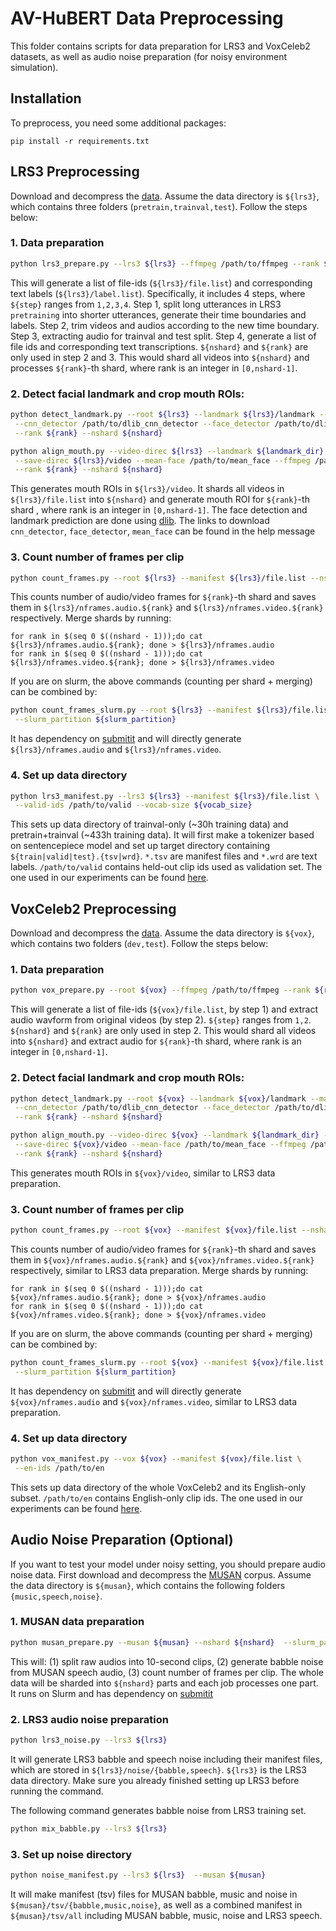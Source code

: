 # AV-HuBERT Data Preprocessing

This folder contains scripts for data preparation for LRS3 and VoxCeleb2 datasets, as well as audio noise preparation (for noisy environment simulation).

## Installation
To preprocess, you need some additional packages:
```
pip install -r requirements.txt
```

## LRS3 Preprocessing

Download and decompress the [data](https://www.robots.ox.ac.uk/~vgg/data/lip_reading/lrs3.html). Assume the data directory is `${lrs3}`, which contains three folders (`pretrain,trainval,test`). Follow the steps below:

### 1. Data preparation
```sh
python lrs3_prepare.py --lrs3 ${lrs3} --ffmpeg /path/to/ffmpeg --rank ${rank} --nshard ${nshard} --step ${step}
```
This will generate a list of file-ids (`${lrs3}/file.list`) and corresponding text labels (`${lrs3}/label.list`). Specifically, it includes 4 steps, where `${step}` ranges from `1,2,3,4`. Step 1, split long utterances in LRS3 `pretraining` into shorter utterances, generate their time boundaries and labels. Step 2, trim videos and audios according to the new time boundary. Step 3, extracting audio for trainval and test split. Step 4, generate a list of file ids and corresponding text transcriptions.  `${nshard}` and `${rank}` are only used in step 2 and 3. This would shard all videos into `${nshard}` and processes `${rank}`-th shard, where rank is an integer in `[0,nshard-1]`. 


### 2. Detect facial landmark and crop mouth ROIs:
```sh
python detect_landmark.py --root ${lrs3} --landmark ${lrs3}/landmark --manifest ${lrs3}/file.list \
 --cnn_detector /path/to/dlib_cnn_detector --face_detector /path/to/dlib_landmark_predictor --ffmpeg /path/to/ffmpeg \
 --rank ${rank} --nshard ${nshard}
```
```sh
python align_mouth.py --video-direc ${lrs3} --landmark ${landmark_dir} --filename-path ${lrs3}/file.list \
 --save-direc ${lrs3}/video --mean-face /path/to/mean_face --ffmpeg /path/to/ffmpeg \
 --rank ${rank} --nshard ${nshard}
```

This generates mouth ROIs in `${lrs3}/video`. It shards all videos in `${lrs3}/file.list` into `${nshard}` and generate mouth ROI for `${rank}`-th shard , where rank is an integer in `[0,nshard-1]`. The face detection and landmark prediction are done using [dlib](https://github.com/davisking/dlib). The links to download `cnn_detector`, `face_detector`, `mean_face` can be found in the help message

### 3. Count number of frames per clip
```sh
python count_frames.py --root ${lrs3} --manifest ${lrs3}/file.list --nshard ${nshard} --rank ${rank}
```
This counts number of audio/video frames for `${rank}`-th shard and saves them in `${lrs3}/nframes.audio.${rank}` and `${lrs3}/nframes.video.${rank}` respectively. Merge shards by running:

```
for rank in $(seq 0 $((nshard - 1)));do cat ${lrs3}/nframes.audio.${rank}; done > ${lrs3}/nframes.audio
for rank in $(seq 0 $((nshard - 1)));do cat ${lrs3}/nframes.video.${rank}; done > ${lrs3}/nframes.video
```

If you are on slurm, the above commands (counting per shard + merging) can be combined by:
```sh
python count_frames_slurm.py --root ${lrs3} --manifest ${lrs3}/file.list --nshard ${nshard} \
 --slurm_partition ${slurm_partition}
```
It has dependency on [submitit](https://github.com/facebookincubator/submitit) and will directly  generate `${lrs3}/nframes.audio` and `${lrs3}/nframes.video`.

### 4. Set up data directory
```sh
python lrs3_manifest.py --lrs3 ${lrs3} --manifest ${lrs3}/file.list \
 --valid-ids /path/to/valid --vocab-size ${vocab_size}
```

This sets up data directory of trainval-only (~30h training data) and pretrain+trainval (~433h training data). It will first make a tokenizer based on sentencepiece model and set up target directory containing `${train|valid|test}.{tsv|wrd}`. `*.tsv` are manifest files and `*.wrd` are text labels.  `/path/to/valid` contains held-out clip ids used as validation set. The one used in our experiments can be found [here](data/lrs3-valid.id). 


## VoxCeleb2 Preprocessing

Download and decompress the [data](https://www.robots.ox.ac.uk/~vgg/data/voxceleb/vox2.html). Assume the data directory is `${vox}`, which contains two folders (`dev,test`). Follow the steps below:

### 1. Data preparation
```sh
python vox_prepare.py --root ${vox} --ffmpeg /path/to/ffmpeg --rank ${rank} --nshard ${nshard} --step ${step}
```
This will generate a list of file-ids (`${vox}/file.list`, by step 1) and extract audio wavform from original videos (by step 2). `${step}` ranges from `1,2`.   `${nshard}` and `${rank}` are only used in step 2. This would shard all videos into `${nshard}` and extract audio for `${rank}`-th shard, where rank is an integer in `[0,nshard-1]`. 

### 2. Detect facial landmark and crop mouth ROIs:
```sh
python detect_landmark.py --root ${vox} --landmark ${vox}/landmark --manifest ${vox}/file.list \
 --cnn_detector /path/to/dlib_cnn_detector --face_detector /path/to/dlib_landmark_predictor --ffmpeg /path/to/ffmpeg \
 --rank ${rank} --nshard ${nshard}
```
```sh
python align_mouth.py --video-direc ${vox} --landmark ${landmark_dir} --filename-path ${vox}/file.list \
 --save-direc ${vox}/video --mean-face /path/to/mean_face --ffmpeg /path/to/ffmpeg \
 --rank ${rank} --nshard ${nshard}
```

This generates mouth ROIs in `${vox}/video`, similar to LRS3 data preparation.

### 3. Count number of frames per clip
```sh
python count_frames.py --root ${vox} --manifest ${vox}/file.list --nshard ${nshard} --rank ${rank}
```
This counts number of audio/video frames for `${rank}`-th shard and saves them in `${vox}/nframes.audio.${rank}` and `${vox}/nframes.video.${rank}` respectively, similar to LRS3 data preparation. Merge shards by running:

```
for rank in $(seq 0 $((nshard - 1)));do cat ${vox}/nframes.audio.${rank}; done > ${vox}/nframes.audio
for rank in $(seq 0 $((nshard - 1)));do cat ${vox}/nframes.video.${rank}; done > ${vox}/nframes.video
```

If you are on slurm, the above commands (counting per shard + merging) can be combined by:
```sh
python count_frames_slurm.py --root ${vox} --manifest ${vox}/file.list --nshard ${nshard} \
 --slurm_partition ${slurm_partition}
```
It has dependency on [submitit](https://github.com/facebookincubator/submitit) and will directly  generate `${vox}/nframes.audio` and `${vox}/nframes.video`, similar to LRS3 data preparation.

### 4. Set up data directory
```sh
python vox_manifest.py --vox ${vox} --manifest ${vox}/file.list \
 --en-ids /path/to/en
```

This sets up data directory of the whole VoxCeleb2 and its English-only subset.  `/path/to/en` contains English-only clip ids. The one used in our experiments can be found [here](data/vox-en.id.gz). 

## Audio Noise Preparation (Optional)
If you want to test your model under noisy setting, you should prepare audio noise data. First download and decompress the [MUSAN](https://www.openslr.org/17/) corpus. Assume the data directory is `${musan}`, which contains the following folders `{music,speech,noise}`.

### 1. MUSAN data preparation
```sh
python musan_prepare.py --musan ${musan} --nshard ${nshard}  --slurm_partition ${slurm_partition}
```
This will: (1) split raw audios into 10-second clips, (2) generate babble noise from MUSAN speech audio, (3) count number of frames per clip. The whole data will be sharded into `${nshard}` parts and each job processes one part. It runs on Slurm and has dependency on [submitit](https://github.com/facebookincubator/submitit)


### 2. LRS3 audio noise preparation
```sh
python lrs3_noise.py --lrs3 ${lrs3}
```
It will generate LRS3 babble and speech noise including their manifest files, which are stored in `${lrs3}/noise/{babble,speech}`. `${lrs3}` is the LRS3 data directory. Make sure you already finished setting up LRS3 before running the command.

The following command generates babble noise from LRS3 training set.
```sh
python mix_babble.py --lrs3 ${lrs3}
```


### 3. Set up noise directory
```sh
python noise_manifest.py --lrs3 ${lrs3}  --musan ${musan}
```
It will make manifest (tsv) files for MUSAN babble, music and noise in `${musan}/tsv/{babble,music,noise}`, as well as a combined manifest in `${musan}/tsv/all` including MUSAN babble, music, noise and LRS3 speech. 
